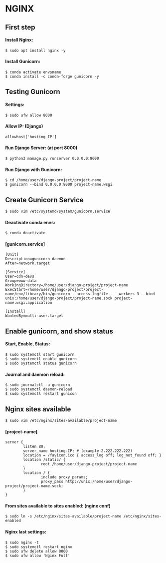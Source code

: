 <div>
  
<h1>NGINX</h1>
<h2>First step</h2>
<h4>Install Nginx:</h4>

`$ sudo apt install nginx -y`

<h4>Install Gunicorn:</h4>

`$ conda activate envsname`<br>
`$ conda install -c conda-forge gunicorn -y`

<h2>Testing Gunicorn</h2>
<h4>Settings:</h4>

`$ sudo ufw allow 8000`

<h4>Allow IP: (Django)</h4>

```
allowhost['hosting IP']
```

<h4>Run Django Server: (at port 8000)</h4>

`$ python3 manage.py runserver 0.0.0.0:8000`

<h4>Run Django with Gunicorn:</h4>

`$ cd /home/user/django-project/project-name`<br>
`$ gunicorn --bind 0.0.0.0:8000 project-name.wsgi`

<h2>Create Gunicorn Service</h2>

`$ sudo vim /etc/systemd/system/gunicorn.service`

<h4>Deactivate conda envs:</h4>

`$ conda deactivate`

<h4>[gunicorn.service]</h4>

```
[Unit]
Description=gunicorn daemon
After=network.target

[Service]
User=cdn-devs
Group=www-data
WorkingDirectory=/home/user/django-project/project-name
ExecStart=/home/user/django-project/project-name/env/library/bin/gunicorn --access-logfile - --workers 3 --bind unix:/home/user/django-project/project-name.sock project-name.wsgi:application

[Install]
WantedBy=multi-user.target

```

<h2>Enable gunicorn, and show status</h2>
<h4>Start, Enable, Status:</h4>

`$ sudo systemctl start gunicorn`<br>
`$ sudo systemctl enable gunicorn`<br>
`$ sudo systemctl status gunicorn`

<h4>Journal and daemon reload:</h4>

`$ sudo journalctl -u gunicorn`<br>
`$ sudo systemctl daemon-reload`<br>
`$ sudo systemctl restart gunicon`

<h2>Nginx sites available</h2>

`$ sudo vim /etc/nginx/sites-available/project-name`

<h4>[project-name]</h4>

```
server {
        listen 80;
        server_name hosting-IP; # (example 2.222.222.222)
        location = /favicon.ico { access_log off; log_not_found off; }
        location /static/ {
                root /home/user/django-project/project-name
        }
        location / {
                include proxy_params;
                proxy_pass http://unix:/home/user/django-project/project-name.sock;
        }
}
```

<h4>From sites available to sites enabled: (nginx conf)</h4>

`$ sudo ln -s /etc/nginx/sites-available/project-name /etc/nginx/sites-enabled`

<h4>Nginx last settings:</h4>

`$ sudo nginx -t`<br>
`$ sudo systemctl restart nginx`<br>
`$ sudo ufw delete allow 8000`<br>
`$ sudo ufw allow 'Nginx Full'`

</div>